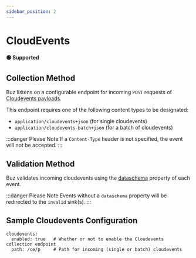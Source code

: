 ```yaml
---
sidebar_position: 2
---
```


# CloudEvents

**🟢 Supported**

## Collection Method

Buz listens on a configurable endpoint for incoming `POST` requests of [Cloudevents payloads](https://github.com/cloudevents/spec/blob/v1.0.2/cloudevents/formats/json-format.md).


This endpoint requires one of the following content types to be designated:

  - `application/cloudevents+json` (for single cloudevents)
  - `application/cloudevents-batch+json` (for a batch of cloudevents)

:::danger Please Note
If a `Content-Type` header is not specified, the event will not be accepted.
:::


## Validation Method

Buz validates incoming cloudevents using the [dataschema](https://github.com/cloudevents/spec/blob/main/cloudevents/spec.md#dataschema) property of each event.

:::danger Please Note
Events without a `dataschema` property will be redirected to the `invalid` sink(s).
:::



## Sample Cloudevents Configuration

```
cloudevents:
  enabled: true   # Whether or not to enable the Cloudevents collection endpoint
  path: /ce/p     # Path for incoming (single or batch) cloudevents
```
